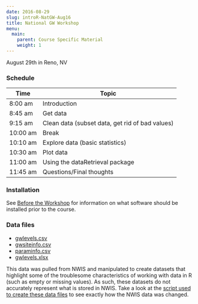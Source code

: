 ```yaml
---
date: 2016-08-29
slug: introR-NatGW-Aug16
title: National GW Workshop
menu: 
  main:
    parent: Course Specific Material
    weight: 1
---
```

August 29th in Reno, NV

### Schedule

| Time     | Topic                                           |
|----------|-------------------------------------------------|
| 8:00 am  | Introduction                                    |
| 8:45 am  | Get data                                        |
| 9:15 am  | Clean data (subset data, get rid of bad values) |
| 10:00 am | Break                                           |
| 10:10 am | Explore data (basic statistics)                 |
| 10:30 am | Plot data                                       |
| 11:00 am | Using the dataRetrieval package                 |
| 11:45 am | Questions/Final thoughts                        |

### Installation

See [Before the Workshop](/intro-curriculum/Before) for information on what software should be installed prior to the course.

### Data files

-   [gwlevels.csv](../introR-NatGW-Aug29/gwlevels.csv)
-   [gwsiteinfo.csv](../introR-NatGW-Aug29/gwsiteinfo.csv)
-   [paraminfo.csv](../introR-NatGW-Aug29/paraminfo.csv)
-   [gwlevels.xlsx](../introR-NatGW-Aug29/gwlevels.xlsx)

This data was pulled from NWIS and manipulated to create datasets that highlight some of the troublesome characteristics of working with data in R (such as empty or missing values). As such, these datasets do not accurately represent what is stored in NWIS. Take a look at the [script used to create these data files](../introR-NatGW-Aug29/create_data.R) to see exactly how the NWIS data was changed.
